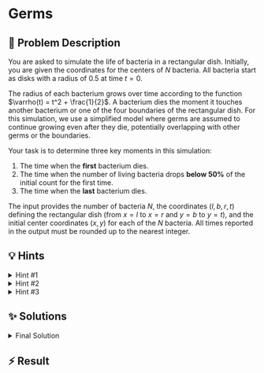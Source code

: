 # Germs

## 📝 Problem Description

You are asked to simulate the life of bacteria in a rectangular dish. Initially, you are given the coordinates for the centers of $N$ bacteria. All bacteria start as disks with a radius of 0.5 at time $t=0$.

The radius of each bacterium grows over time according to the function $\varrho(t) = t^2 + \frac{1}{2}$. A bacterium dies the moment it touches another bacterium or one of the four boundaries of the rectangular dish. For this simulation, we use a simplified model where germs are assumed to continue growing even after they die, potentially overlapping with other germs or the boundaries.

Your task is to determine three key moments in this simulation:
1.  The time when the **first** bacterium dies.
2.  The time when the number of living bacteria drops **below 50%** of the initial count for the first time.
3.  The time when the **last** bacterium dies.

The input provides the number of bacteria $N$, the coordinates $(l, b, r, t)$ defining the rectangular dish (from $x=l$ to $x=r$ and $y=b$ to $y=t$), and the initial center coordinates $(x, y)$ for each of the $N$ bacteria. All times reported in the output must be rounded up to the nearest integer.

## 💡 Hints

<details>
<summary>Hint #1</summary>
The problem asks for specific times, but the events (deaths) are triggered by distances. A bacterium dies when its radius reaches a certain critical value. This value is determined by either the distance to a boundary or the distance to another bacterium. Can you establish a mathematical relationship between the death radius and the time of death?
</details>

<details>
<summary>Hint #2</summary>
Instead of trying to find the three required times directly, consider a different approach. What if you could calculate the exact time of death for *every single bacterium*? If you had a list of all $N$ death times, you could simply sort them. The first, median, and last death events would then correspond to the minimum, median, and maximum values in this sorted list.
</details>

<details>
<summary>Hint #3</summary>
To find the death time for each bacterium, you need to find its closest obstacle. This obstacle is either a wall or another bacterium. Finding the closest bacterium for every single bacterium by checking all pairs would take $O(N^2)$ time, which is too slow for the given constraints. This is a classic nearest-neighbor search problem. Consider using a spatial data structure to speed up this search. A Delaunay triangulation has a crucial property: the nearest neighbor of any point is guaranteed to be one of its adjacent vertices in the triangulation. This dramatically reduces the number of distance calculations needed.
</details>

## ✨ Solutions

<details>
<summary>Final Solution</summary>
This problem asks us to find the times of three specific events: the first death, the point where half the bacteria are dead, and the last death. The core of the problem lies in determining when each individual bacterium dies.

### From Time to Distance (and back)

The radius of a bacterium at time $t$ is given by $\varrho(t) = t^2 + \frac{1}{2}$. Instead of working with time directly, it's more convenient to work with distances and radii, which are natural in a geometric setting. We can determine the critical radius at which a bacterium dies and then convert this radius back to a time.

By rearranging the given formula, we can express time $t$ as a function of a given radius $R$:
$$ R = t^2 + \frac{1}{2} \quad \implies \quad t^2 = R - \frac{1}{2} \quad \implies \quad t = \sqrt{R - \frac{1}{2}} $$
This formula allows us to calculate the time of death if we know the radius of the bacterium at that moment.

Our problem is now transformed: for each bacterium, what is the radius at which it dies? Once we have these "death radii" for all $N$ bacteria, we can sort them. The first, median, and last death times correspond to the minimum, median, and maximum death radii.

### Calculating the Death Radius

A bacterium dies for one of two reasons:
1.  **It hits a boundary:** A bacterium centered at $(x, y)$ is contained within a dish defined by $l \le x' \le r$ and $b \le y' \le t$. The distances to the four boundaries are $x-l$, $r-x$, $y-b$, and $t-y$. The bacterium will touch the nearest boundary first. Therefore, the radius at which it would die from hitting a boundary is:
    $R_{\text{boundary}} = \min(x-l, r-x, y-b, t-y)$.

2.  **It hits another bacterium:** When two bacteria touch, their centers are separated by a distance equal to the sum of their radii. Since all bacteria grow at the same rate, they will have the same radius $R$ at any given time $t$. If two bacteria with centers $p_i$ and $p_j$ touch, the distance between them is $\|p_i - p_j\| = R + R = 2R$. Thus, the radius at which they touch is $R = \frac{\|p_i - p_j\|}{2}$. A bacterium `i` will die from the first bacterium it touches, which is its nearest neighbor.

The actual death radius for a bacterium $i$, let's call it $R_{\text{death}, i}$, is the minimum of the radii required to hit any obstacle:
$$ R_{\text{death}, i} = \min(R_{\text{boundary}}, \min_{j \neq i} \frac{\|p_i - p_j\|}{2}) $$

### Efficiently Finding Nearest Neighbors with Delaunay Triangulation

Calculating the nearest neighbor for each bacterium by checking all other $N-1$ bacteria results in an $O(N^2)$ algorithm, which is too slow. This is where **Delaunay triangulation** becomes essential. A fundamental property of Delaunay triangulations is that for any vertex $v$, its nearest neighbor in the point set is one of the vertices connected to $v$ by an edge in the triangulation. This reduces the search for the nearest neighbor of a point from $N-1$ candidates to just its handful of adjacent vertices in the triangulation, leading to a much faster overall solution.

### Algorithm and Implementation Details

The final algorithm is as follows:

1.  **Construct Delaunay Triangulation:** Read all $N$ bacterium center coordinates and insert them into a Delaunay triangulation.
2.  **Calculate Death Radii:** For each vertex (bacterium) `v` in the triangulation:
    a. Calculate the distance to the nearest boundary, $R_{\text{boundary}}$.
    b. Find the minimum distance to an adjacent vertex in the triangulation. Let this be $\|p_v - p_{neighbor}\|$. The corresponding collision radius is $R_{\text{cell}} = \frac{\|p_v - p_{neighbor}\|}{2}$.
    c. The death radius for `v` is $R_{\text{death}} = \min(R_{\text{boundary}}, R_{\text{cell}})$.
3.  **Use Squared Distances:** To avoid costly `sqrt` operations, we work with squared radii and squared distances.
    *   $R_{\text{death}}^2 = \min(R_{\text{boundary}}^2, (R_{\text{cell}})^2) = \min(( \min(\dots))^2, \frac{\|p_v - p_{neighbor}\|^2}{4})$.
    *   We compute this squared death radius for each of the $N$ bacteria and store them in a vector.
4.  **Find Event Times:**
    a. Sort the vector of squared death radii.
    b. The first death corresponds to the smallest squared radius: `radii[0]`.
    c. The "median" death (when the count of living bacteria drops below 50%) corresponds to the element at index `floor(N/2)`.
    d. The last death corresponds to the largest squared radius: `radii[N-1]`.
5.  **Convert to Time:** For each of the three selected squared death radii, $R_{\text{death}}^2$, convert it back to time using the formula $t = \sqrt{\sqrt{R_{\text{death}}^2} - 0.5}$ and round the result up to the nearest integer.

```cpp
#include <iostream>
#include <vector>
#include <limits>
#include <algorithm>
#include <cmath>

#include <CGAL/Exact_predicates_inexact_constructions_kernel.h>
#include <CGAL/Delaunay_triangulation_2.h>

typedef CGAL::Exact_predicates_inexact_constructions_kernel K;
typedef CGAL::Delaunay_triangulation_2<K> Triangulation;

typedef Triangulation::Finite_vertices_iterator VertexIterator;
typedef Triangulation::Edge_circulator EdgeCirculator;

typedef K::Point_2 Point;

// Converts a squared death radius to the corresponding death time, rounded up.
int squared_radius_to_time(K::FT squared_radius) {
  // The radius R is given by R = t^2 + 0.5.
  // So, t = sqrt(R - 0.5).
  // We have the squared radius, so R = sqrt(squared_radius).
  // Thus, t = sqrt(sqrt(squared_radius) - 0.5).
  // If the argument to the outer sqrt is negative, the event is impossible
  // or happens at t=0. We can treat this time as 0.
  double r = std::sqrt(CGAL::to_double(squared_radius));
  if (r < 0.5) return 0;
  
  double t = std::sqrt(r - 0.5);
  
  // Round up to the next integer.
  return static_cast<int>(std::ceil(t));
}

void solve() {
  int n;
  std::cin >> n;
  if (n == 0) exit(0);
  
  long l, b, r, t;
  std::cin >> l >> b >> r >> t;
  
  std::vector<Point> points;
  points.reserve(n);
  for (int i = 0; i < n; ++i) {
    int x, y;
    std::cin >> x >> y;
    points.emplace_back(x, y);
  }
  
  Triangulation tri;
  tri.insert(points.begin(), points.end());
  
  std::vector<K::FT> squared_death_radii;
  squared_death_radii.reserve(n);
  
  for (VertexIterator v = tri.finite_vertices_begin(); v != tri.finite_vertices_end(); ++v) {
    Point p = v->point();
    
    // Calculate squared distance to the nearest boundary.
    K::FT dx = std::min(p.x() - l, r - p.x());
    K::FT dy = std::min(p.y() - b, t - p.y());
    K::FT min_dist_to_border = std::min(dx, dy);
    K::FT squared_radius_boundary = min_dist_to_border * min_dist_to_border;
    
    // Find the squared distance to the nearest neighbor in the triangulation, then divide by 4.
    K::FT squared_radius_cell = -1; // Sentinel for no neighbors
    
    EdgeCirculator e_start = tri.incident_edges(v);
    if (e_start != nullptr) {
      EdgeCirculator e = e_start;
      do {
        if (!tri.is_infinite(e)) {
          K::FT current_sq_dist = tri.segment(e).squared_length();
          if (squared_radius_cell == -1 || current_sq_dist < squared_radius_cell) {
            squared_radius_cell = current_sq_dist;
          }
        }
      } while (++e != e_start);
    }
    
    // If a neighbor was found, the radius is half the distance.
    // So the squared radius is (dist/2)^2 = dist^2 / 4.
    if (squared_radius_cell != -1) {
      squared_radius_cell /= 4;
    } else {
      // If a point has no finite neighbors, it can only die by hitting the boundary.
      // Set its cell collision radius to infinity.
      squared_radius_cell = std::numeric_limits<double>::max();
    }
    
    squared_death_radii.push_back(std::min(squared_radius_boundary, squared_radius_cell));
  }
  
  std::sort(squared_death_radii.begin(), squared_death_radii.end());
  
  // The time for the first death.
  int first_time = squared_radius_to_time(squared_death_radii[0]);
  
  // The time when the number of living bacteria goes below 50%.
  // This happens at the death time of the ceil(n/2)-th bacterium to die.
  // In a 0-indexed sorted array, this is at index floor(n/2).
  int median_time = squared_radius_to_time(squared_death_radii[n / 2]);
  
  // The time for the last death.
  int last_time = squared_radius_to_time(squared_death_radii[n - 1]);
  
  std::cout << first_time << " " << median_time << " " << last_time << std::endl;
}

int main() {
  std::ios_base::sync_with_stdio(false);
  while (true) {
    solve();
  }
  return 0;
}
```
</details>

## ⚡ Result

```plaintext

```